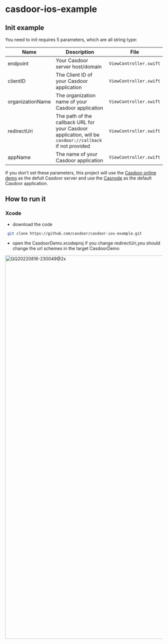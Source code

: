 # casdoor-ios-example

## Init example

You need to init requires 5 parameters, which are all string type:

| Name         | Description                                                                                             | File                  |
| ------------ | ------------------------------------------------------------------------------------------------------- | --------------------- |
| endpoint     | Your Casdoor server host/domain                                                                         | `ViewController.swift` |
| clientID     | The Client ID of your Casdoor application                                                               | `ViewController.swift` |
| organizationName| The organization name of your Casdoor application                                                    | `ViewController.swift` |
| redirectUri  | The path of the callback URL for your Casdoor application, will be `casdoor://callback` if not provided | `ViewController.swift` |
| appName | The name of your Casdoor application                                                                         | `ViewController.swift` |

If you don't set these parameters, this project will use the [Casdoor online demo](https://door.casdoor.com) as the defult Casdoor server and use the [Casnode](https://door.casdoor.com/applications/app-casnode) as the default Casdoor application.

## How to run it

### Xcode
- download the code

```bash
 git clone https://github.com/casdoor/casdoor-ios-example.git
```

- open the CasdoorDemo.xcodeproj
if you change redirectUri,you should change the url schemes in the target CasdoorDemo
<img width="1227" alt="QQ20220816-230049@2x" src="https://user-images.githubusercontent.com/31656300/184912660-e7c41c54-5afe-4eb6-82b7-d29ce08bb6ad.png">
